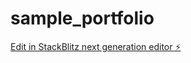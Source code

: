 # sample_portfolio

[Edit in StackBlitz next generation editor ⚡️](https://stackblitz.com/~/github.com/KVKcodes/sample_portfolio)